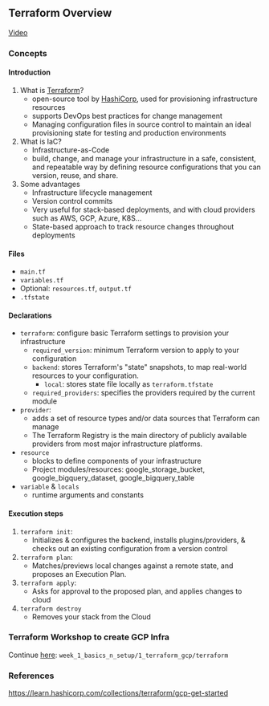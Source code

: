 ## Terraform Overview

[Video](https://www.youtube.com/watch?v=18jIzE41fJ4&list=PL3MmuxUbc_hJed7dXYoJw8DoCuVHhGEQb&index=2)

### Concepts

#### Introduction

1. What is [Terraform](https://www.terraform.io)?
   * open-source tool by [HashiCorp](https://www.hashicorp.com), used for provisioning infrastructure resources
   * supports DevOps best practices for change management
   * Managing configuration files in source control to maintain an ideal provisioning state 
     for testing and production environments
2. What is IaC?
   * Infrastructure-as-Code
   * build, change, and manage your infrastructure in a safe, consistent, and repeatable way 
     by defining resource configurations that you can version, reuse, and share.
3. Some advantages
   * Infrastructure lifecycle management
   * Version control commits
   * Very useful for stack-based deployments, and with cloud providers such as AWS, GCP, Azure, K8S…
   * State-based approach to track resource changes throughout deployments


#### Files

* `main.tf`
* `variables.tf`
* Optional: `resources.tf`, `output.tf`
* `.tfstate`

#### Declarations
* `terraform`: configure basic Terraform settings to provision your infrastructure
   * `required_version`: minimum Terraform version to apply to your configuration
   * `backend`: stores Terraform's "state" snapshots, to map real-world resources to your configuration.
      * `local`: stores state file locally as `terraform.tfstate`
   * `required_providers`: specifies the providers required by the current module
* `provider`:
   * adds a set of resource types and/or data sources that Terraform can manage
   * The Terraform Registry is the main directory of publicly available providers from most major infrastructure platforms.
* `resource`
  * blocks to define components of your infrastructure
  * Project modules/resources: google_storage_bucket, google_bigquery_dataset, google_bigquery_table
* `variable` & `locals`
  * runtime arguments and constants


#### Execution steps
1. `terraform init`: 
    * Initializes & configures the backend, installs plugins/providers, & checks out an existing configuration from a version control 
2. `terraform plan`:
    * Matches/previews local changes against a remote state, and proposes an Execution Plan.
3. `terraform apply`: 
    * Asks for approval to the proposed plan, and applies changes to cloud
4. `terraform destroy`
    * Removes your stack from the Cloud


### Terraform Workshop to create GCP Infra
Continue [here](./terraform): `week_1_basics_n_setup/1_terraform_gcp/terraform`


### References
https://learn.hashicorp.com/collections/terraform/gcp-get-started
